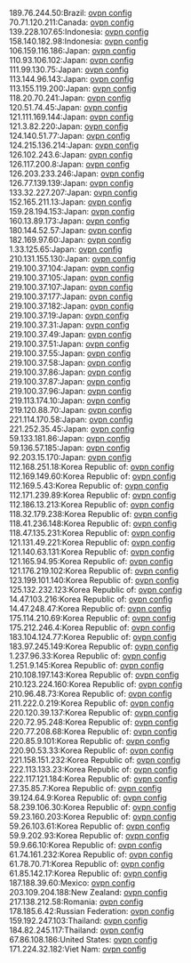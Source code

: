 189.76.244.50:Brazil: [ovpn config](vpn/189_76_244_50.ovpn)  
70.71.120.211:Canada: [ovpn config](vpn/70_71_120_211.ovpn)  
139.228.107.65:Indonesia: [ovpn config](vpn/139_228_107_65.ovpn)  
158.140.182.98:Indonesia: [ovpn config](vpn/158_140_182_98.ovpn)  
106.159.116.186:Japan: [ovpn config](vpn/106_159_116_186.ovpn)  
110.93.106.102:Japan: [ovpn config](vpn/110_93_106_102.ovpn)  
111.99.130.75:Japan: [ovpn config](vpn/111_99_130_75.ovpn)  
113.144.96.143:Japan: [ovpn config](vpn/113_144_96_143.ovpn)  
113.155.119.200:Japan: [ovpn config](vpn/113_155_119_200.ovpn)  
118.20.70.241:Japan: [ovpn config](vpn/118_20_70_241.ovpn)  
120.51.74.45:Japan: [ovpn config](vpn/120_51_74_45.ovpn)  
121.111.169.144:Japan: [ovpn config](vpn/121_111_169_144.ovpn)  
121.3.82.220:Japan: [ovpn config](vpn/121_3_82_220.ovpn)  
124.140.51.77:Japan: [ovpn config](vpn/124_140_51_77.ovpn)  
124.215.136.214:Japan: [ovpn config](vpn/124_215_136_214.ovpn)  
126.102.243.6:Japan: [ovpn config](vpn/126_102_243_6.ovpn)  
126.117.200.8:Japan: [ovpn config](vpn/126_117_200_8.ovpn)  
126.203.233.246:Japan: [ovpn config](vpn/126_203_233_246.ovpn)  
126.77.139.139:Japan: [ovpn config](vpn/126_77_139_139.ovpn)  
133.32.227.207:Japan: [ovpn config](vpn/133_32_227_207.ovpn)  
152.165.211.13:Japan: [ovpn config](vpn/152_165_211_13.ovpn)  
159.28.194.153:Japan: [ovpn config](vpn/159_28_194_153.ovpn)  
160.13.89.173:Japan: [ovpn config](vpn/160_13_89_173.ovpn)  
180.144.52.57:Japan: [ovpn config](vpn/180_144_52_57.ovpn)  
182.169.97.60:Japan: [ovpn config](vpn/182_169_97_60.ovpn)  
1.33.125.65:Japan: [ovpn config](vpn/1_33_125_65.ovpn)  
210.131.155.130:Japan: [ovpn config](vpn/210_131_155_130.ovpn)  
219.100.37.104:Japan: [ovpn config](vpn/219_100_37_104.ovpn)  
219.100.37.105:Japan: [ovpn config](vpn/219_100_37_105.ovpn)  
219.100.37.107:Japan: [ovpn config](vpn/219_100_37_107.ovpn)  
219.100.37.177:Japan: [ovpn config](vpn/219_100_37_177.ovpn)  
219.100.37.182:Japan: [ovpn config](vpn/219_100_37_182.ovpn)  
219.100.37.19:Japan: [ovpn config](vpn/219_100_37_19.ovpn)  
219.100.37.31:Japan: [ovpn config](vpn/219_100_37_31.ovpn)  
219.100.37.49:Japan: [ovpn config](vpn/219_100_37_49.ovpn)  
219.100.37.51:Japan: [ovpn config](vpn/219_100_37_51.ovpn)  
219.100.37.55:Japan: [ovpn config](vpn/219_100_37_55.ovpn)  
219.100.37.58:Japan: [ovpn config](vpn/219_100_37_58.ovpn)  
219.100.37.86:Japan: [ovpn config](vpn/219_100_37_86.ovpn)  
219.100.37.87:Japan: [ovpn config](vpn/219_100_37_87.ovpn)  
219.100.37.96:Japan: [ovpn config](vpn/219_100_37_96.ovpn)  
219.113.174.10:Japan: [ovpn config](vpn/219_113_174_10.ovpn)  
219.120.88.70:Japan: [ovpn config](vpn/219_120_88_70.ovpn)  
221.114.170.58:Japan: [ovpn config](vpn/221_114_170_58.ovpn)  
221.252.35.45:Japan: [ovpn config](vpn/221_252_35_45.ovpn)  
59.133.181.86:Japan: [ovpn config](vpn/59_133_181_86.ovpn)  
59.136.57.185:Japan: [ovpn config](vpn/59_136_57_185.ovpn)  
92.203.15.170:Japan: [ovpn config](vpn/92_203_15_170.ovpn)  
112.168.251.18:Korea Republic of: [ovpn config](vpn/112_168_251_18.ovpn)  
112.169.149.60:Korea Republic of: [ovpn config](vpn/112_169_149_60.ovpn)  
112.169.5.43:Korea Republic of: [ovpn config](vpn/112_169_5_43.ovpn)  
112.171.239.89:Korea Republic of: [ovpn config](vpn/112_171_239_89.ovpn)  
112.186.13.213:Korea Republic of: [ovpn config](vpn/112_186_13_213.ovpn)  
118.32.179.238:Korea Republic of: [ovpn config](vpn/118_32_179_238.ovpn)  
118.41.236.148:Korea Republic of: [ovpn config](vpn/118_41_236_148.ovpn)  
118.47.135.231:Korea Republic of: [ovpn config](vpn/118_47_135_231.ovpn)  
121.131.49.221:Korea Republic of: [ovpn config](vpn/121_131_49_221.ovpn)  
121.140.63.131:Korea Republic of: [ovpn config](vpn/121_140_63_131.ovpn)  
121.165.94.95:Korea Republic of: [ovpn config](vpn/121_165_94_95.ovpn)  
121.176.219.102:Korea Republic of: [ovpn config](vpn/121_176_219_102.ovpn)  
123.199.101.140:Korea Republic of: [ovpn config](vpn/123_199_101_140.ovpn)  
125.132.232.123:Korea Republic of: [ovpn config](vpn/125_132_232_123.ovpn)  
14.47.103.216:Korea Republic of: [ovpn config](vpn/14_47_103_216.ovpn)  
14.47.248.47:Korea Republic of: [ovpn config](vpn/14_47_248_47.ovpn)  
175.114.210.69:Korea Republic of: [ovpn config](vpn/175_114_210_69.ovpn)  
175.212.246.4:Korea Republic of: [ovpn config](vpn/175_212_246_4.ovpn)  
183.104.124.77:Korea Republic of: [ovpn config](vpn/183_104_124_77.ovpn)  
183.97.245.149:Korea Republic of: [ovpn config](vpn/183_97_245_149.ovpn)  
1.237.96.33:Korea Republic of: [ovpn config](vpn/1_237_96_33.ovpn)  
1.251.9.145:Korea Republic of: [ovpn config](vpn/1_251_9_145.ovpn)  
210.108.197.143:Korea Republic of: [ovpn config](vpn/210_108_197_143.ovpn)  
210.123.224.160:Korea Republic of: [ovpn config](vpn/210_123_224_160.ovpn)  
210.96.48.73:Korea Republic of: [ovpn config](vpn/210_96_48_73.ovpn)  
211.222.0.219:Korea Republic of: [ovpn config](vpn/211_222_0_219.ovpn)  
220.120.39.137:Korea Republic of: [ovpn config](vpn/220_120_39_137.ovpn)  
220.72.95.248:Korea Republic of: [ovpn config](vpn/220_72_95_248.ovpn)  
220.77.208.68:Korea Republic of: [ovpn config](vpn/220_77_208_68.ovpn)  
220.85.9.101:Korea Republic of: [ovpn config](vpn/220_85_9_101.ovpn)  
220.90.53.33:Korea Republic of: [ovpn config](vpn/220_90_53_33.ovpn)  
221.158.151.232:Korea Republic of: [ovpn config](vpn/221_158_151_232.ovpn)  
222.113.133.23:Korea Republic of: [ovpn config](vpn/222_113_133_23.ovpn)  
222.117.121.184:Korea Republic of: [ovpn config](vpn/222_117_121_184.ovpn)  
27.35.85.7:Korea Republic of: [ovpn config](vpn/27_35_85_7.ovpn)  
39.124.64.9:Korea Republic of: [ovpn config](vpn/39_124_64_9.ovpn)  
58.239.106.30:Korea Republic of: [ovpn config](vpn/58_239_106_30.ovpn)  
59.23.160.203:Korea Republic of: [ovpn config](vpn/59_23_160_203.ovpn)  
59.26.103.61:Korea Republic of: [ovpn config](vpn/59_26_103_61.ovpn)  
59.9.202.93:Korea Republic of: [ovpn config](vpn/59_9_202_93.ovpn)  
59.9.66.10:Korea Republic of: [ovpn config](vpn/59_9_66_10.ovpn)  
61.74.161.232:Korea Republic of: [ovpn config](vpn/61_74_161_232.ovpn)  
61.78.70.71:Korea Republic of: [ovpn config](vpn/61_78_70_71.ovpn)  
61.85.142.17:Korea Republic of: [ovpn config](vpn/61_85_142_17.ovpn)  
187.188.39.60:Mexico: [ovpn config](vpn/187_188_39_60.ovpn)  
203.109.204.188:New Zealand: [ovpn config](vpn/203_109_204_188.ovpn)  
217.138.212.58:Romania: [ovpn config](vpn/217_138_212_58.ovpn)  
178.185.6.42:Russian Federation: [ovpn config](vpn/178_185_6_42.ovpn)  
159.192.247.103:Thailand: [ovpn config](vpn/159_192_247_103.ovpn)  
184.82.245.117:Thailand: [ovpn config](vpn/184_82_245_117.ovpn)  
67.86.108.186:United States: [ovpn config](vpn/67_86_108_186.ovpn)  
171.224.32.182:Viet Nam: [ovpn config](vpn/171_224_32_182.ovpn)  
